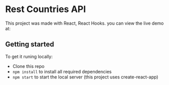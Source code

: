 # Rest Countries API

This project was made with React, React Hooks.
you can view the live demo at:
## Getting started
To get it runing locally:
- Clone this repo
- `npm install` to install all required dependencies
- `npm start` to start the local server (this project uses create-react-app)



